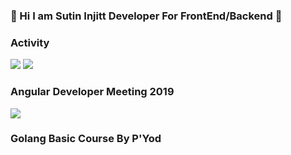 ### :whale: Hi I am Sutin Injitt Developer For FrontEnd/Backend :snake:

### Activity 

<img src="https://scontent.fbkk5-7.fna.fbcdn.net/v/t1.0-9/49032999_2232738657002009_5766530676245397504_n.jpg?_nc_cat=107&_nc_sid=8bfeb9&_nc_eui2=AeFOnAzzdNB6-p8oQXovFY4GagGL0K4W7g1qAYvQrhbuDU3D5yn5E8nK8ZroE8KNE6a9eUntt-d8xBwC5nmVTYKY&_nc_ohc=XQAkhAj_350AX-UmsXy&_nc_ht=scontent.fbkk5-7.fna&oh=579840d9665a46f6b571a069899556e4&oe=5F49565D" />

<img src="https://scontent.fbkk5-5.fna.fbcdn.net/v/t1.0-9/116791496_2699106467031890_8103958000842022234_o.jpg?_nc_cat=100&_nc_sid=730e14&_nc_eui2=AeFWUPKcO54P6jEK8i4RTTwF2lWN95y_TKnaVY33nL9MqTRcskW794QCccnCsUVpKVyHOdxbSSj4hkE56c7-RsTk&_nc_ohc=wZyPCJ3Hh7UAX-hsTjM&_nc_ht=scontent.fbkk5-5.fna&oh=b3acf2f2a1cd494b4c4aaf38842cbb56&oe=5F4B434D" />

### Angular Developer Meeting 2019

<img src="https://scontent.fbkk5-1.fna.fbcdn.net/v/t1.0-9/86233021_2555407051401833_7811531808947830784_o.jpg?_nc_cat=109&_nc_sid=8bfeb9&_nc_eui2=AeGdlZeHcZvB5T_omtMcxFmCUeNRoIG5fxFR41Gggbl_EcJiGPuFnH1oTbjDxjRdUX20K-9CBraawIhLFkIyBoM_&_nc_ohc=RfuXRUxX3jMAX83aHtV&_nc_ht=scontent.fbkk5-1.fna&oh=9856aca0b7510823d326a9c475aff64b&oe=5F4B167F" />

### Golang Basic Course By P'Yod

